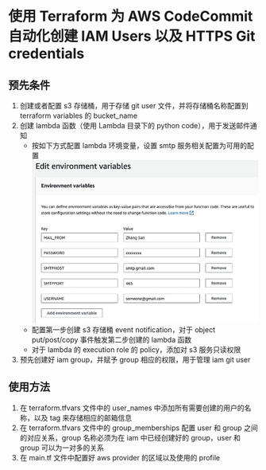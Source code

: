 # 使用 Terraform 为 AWS CodeCommit 自动化创建 IAM Users 以及 HTTPS Git credentials
## 预先条件
1. 创建或者配置 s3 存储桶，用于存储 git user 文件，并将存储桶名称配置到 terraform variables 的 bucket_name 
2. 创建 lambda 函数（使用 Lambda 目录下的 python code），用于发送邮件通知
    - 按如下方式配置 lambda 环境变量，设置 smtp 服务相关配置为可用的配置
![alt text](https://github.com/zhixueli/codecommit-cn/blob/main/lambda/lambda_env_vars.jpeg?raw=true)
    - 配置第一步创建 s3 存储桶 event notification，对于 object put/post/copy 事件触发第二步创建的 lambda 函数
    - 对于 lambda 的 execution role 的 policy，添加对 s3 服务只读权限 
3. 预先创建好 iam group，并赋予 group 相应的权限，用于管理 iam git user
## 使用方法
1. 在 terraform.tfvars 文件中的 user_names 中添加所有需要创建的用户的名称，以及 tag 来存储相应的邮箱信息
2. 在 terraform.tfvars 文件中的 group_memberships 配置 user 和 group 之间的对应关系，group 名称必须为在 iam 中已经创建好的 group，user 和 group 可以为一对多的关系
3. 在 main.tf 文件中配置好 aws provider 的区域以及使用的 profile